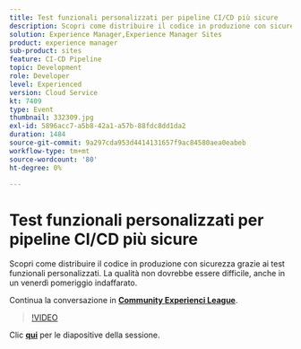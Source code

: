```yaml
---
title: Test funzionali personalizzati per pipeline CI/CD più sicure
description: Scopri come distribuire il codice in produzione con sicurezza grazie ai test funzionali personalizzati. La qualità non dovrebbe essere difficile, anche in un venerdì pomeriggio indaffarato.
solution: Experience Manager,Experience Manager Sites
product: experience manager
sub-product: sites
feature: CI-CD Pipeline
topic: Development
role: Developer
level: Experienced
version: Cloud Service
kt: 7409
type: Event
thumbnail: 332309.jpg
exl-id: 5896acc7-a5b8-42a1-a57b-88fdc8dd1da2
duration: 1484
source-git-commit: 9a297cda953d4414131657f9ac84580aea0eabeb
workflow-type: tm+mt
source-wordcount: '80'
ht-degree: 0%

---
```


# Test funzionali personalizzati per pipeline CI/CD più sicure

Scopri come distribuire il codice in produzione con sicurezza grazie ai test funzionali personalizzati. La qualità non dovrebbe essere difficile, anche in un venerdì pomeriggio indaffarato.

Continua la conversazione in **[Community Experienci League](https://adobe.ly/36Yd3v6)**.

>[!VIDEO](https://video.tv.adobe.com/v/332309/?quality=12&learn=on&hidetitle=true)

Clic **[qui](/help/adobe-developers-live/assets/custom-functional-tests-cicd.pdf)** per le diapositive della sessione.
